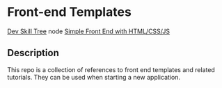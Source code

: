 # Front-end Templates

[Dev Skill Tree](https://app.learney.me/maps/devskilltree) node [Simple Front End with HTML/CSS/JS](https://app.learney.me/maps/devskilltree?concept=15)

## Description
This repo is a collection of references to front end templates and related tutorials. They can be used when starting a new application.


